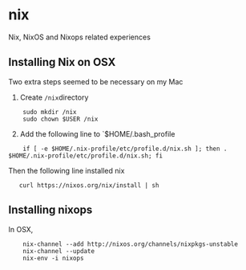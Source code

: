 # nix

Nix, NixOS and Nixops related experiences

## Installing Nix on OSX

Two extra steps seemed to be necessary on my Mac

1. Create `/nix`directory

```
    sudo mkdir /nix
    sudo chown $USER /nix
```

2. Add the following line to `$HOME/.bash_profile

```
    if [ -e $HOME/.nix-profile/etc/profile.d/nix.sh ]; then . $HOME/.nix-profile/etc/profile.d/nix.sh; fi
```

Then the following line installed nix

```
   curl https://nixos.org/nix/install | sh
```

## Installing nixops

In OSX,

```
    nix-channel --add http://nixos.org/channels/nixpkgs-unstable
    nix-channel --update
    nix-env -i nixops
```

